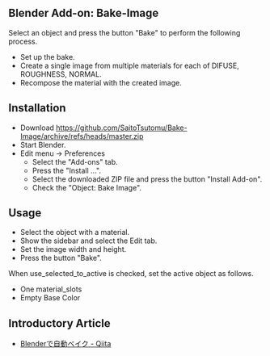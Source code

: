 ## Blender Add-on: Bake-Image

Select an object and press the button "Bake" to perform the following process.

- Set up the bake.
- Create a single image from multiple materials for each of DIFUSE, ROUGHNESS, NORMAL.
- Recompose the material with the created image.

## Installation

- Download https://github.com/SaitoTsutomu/Bake-Image/archive/refs/heads/master.zip
- Start Blender.
- Edit menu -> Preferences
  - Select the "Add-ons" tab.
  - Press the "Install ...".
  - Select the downloaded ZIP file and press the button "Install Add-on".
  - Check the "Object: Bake Image".

## Usage

- Select the object with a material.
- Show the sidebar and select the Edit tab.
- Set the image width and height.
- Press the button "Bake".

When use_selected_to_active is checked, set the active object as follows.
- One material_slots
- Empty Base Color

## Introductory Article

- [Blenderで自動ベイク - Qiita](https://qiita.com/SaitoTsutomu/items/f95fcc7b58f22b872bcf)

